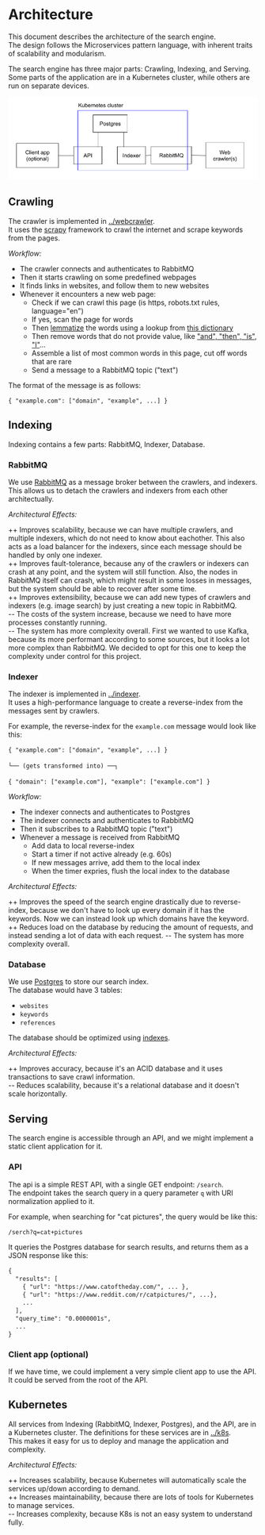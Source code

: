 # Architecture

This document describes the architecture of the search engine.  
The design follows the Microservices pattern language, with inherent traits of scalability and modularism.  

The search engine has three major parts: Crawling, Indexing, and Serving.  
Some parts of the application are in a Kubernetes cluster, while others are run on separate devices.  

![architecture](./architecture.png)

## Crawling

The crawler is implemented in [../webcrawler](../webcrawler/).  
It uses the [scrapy](https://scrapy.org/) framework to crawl the internet and scrape keywords from the pages.

_Workflow:_

- The crawler connects and authenticates to RabbitMQ
- Then it starts crawling on some predefined webpages
- It finds links in websites, and follow them to new websites
- Whenever it encounters a new web page:
  - Check if we can crawl this page (is https, robots.txt rules, language="en")
  - If yes, scan the page for words
  - Then [lemmatize](https://en.wikipedia.org/wiki/Lemmatization) the words using a lookup from [this dictionary](https://github.com/michmech/lemmatization-lists/blob/master/lemmatization-en.txt)
  - Then remove words that do not provide value, like ["and", "then", "is", "I"](https://en.wikipedia.org/wiki/Most_common_words_in_English)...
  - Assemble a list of most common words in this page, cut off words that are rare
  - Send a message to a RabbitMQ topic ("text")

The format of the message is as follows:

```
{ "example.com": ["domain", "example", ...] }
```

## Indexing

Indexing contains a few parts: RabbitMQ, Indexer, Database.

### RabbitMQ

We use [RabbitMQ](https://www.rabbitmq.com/) as a message broker between the crawlers, and indexers. This allows us to detach the crawlers and indexers from each other architectually. 

_Architectural Effects:_

++ Improves scalability, because we can have multiple crawlers, and multiple indexers, which do not need to know about eachother. This also acts as a load balancer for the indexers, since each message should be handled by only one indexer.  
++ Improves fault-tolerance, because any of the crawlers or indexers can crash at any point, and the system will still function. Also, the nodes in RabbitMQ itself can crash, which might result in some losses in messages, but the system should be able to recover after some time.  
++ Improves extensibility, because we can add new types of crawlers and indexers (e.g. image search) by just creating a new topic in RabbitMQ.  
-- The costs of the system increase, because we need to have more processes constantly running.  
-- The system has more complexity overall. First we wanted to use Kafka, because its more performant according to some sources, but it looks a lot more complex than RabbitMQ. We decided to opt for this one to keep the complexity under control for this project.

### Indexer

The indexer is implemented in [../indexer](../indexer/).  
It uses a high-performance language to create a reverse-index from the messages sent by crawlers. 

For example, the reverse-index for the `example.com` message would look like this:

```
{ "example.com": ["domain", "example", ...] }

└── (gets transformed into) ──┐

{ "domain": ["example.com"], "example": ["example.com"] }
```

_Workflow:_

- The indexer connects and authenticates to Postgres
- The indexer connects and authenticates to RabbitMQ
- Then it subscribes to a RabbitMQ topic ("text")
- Whenever a message is received from RabbitMQ
  - Add data to local reverse-index
  - Start a timer if not active already (e.g. 60s)
  - If new messages arrive, add them to the local index
  - When the timer expries, flush the local index to the database

_Architectural Effects:_

++ Improves the speed of the search engine drastically due to reverse-index, because we don't have to look up every domain if it has the keywords. Now we can instead look up which domains have the keyword.  
++ Reduces load on the database by reducing the amount of requests, and instead sending a lot of data with each request.
-- The system has more complexity overall.

### Database

We use [Postgres](https://www.postgresql.org/) to store our search index.  
The database would have 3 tables:
- `websites`
- `keywords`
- `references`

The database should be optimized using [indexes](https://www.postgresql.org/docs/current/indexes.html).

_Architectural Effects:_

++ Improves accuracy, because it's an ACID database and it uses transactions to save crawl information.  
-- Reduces scalability, because it's a relational database and it doesn't scale horizontally.

## Serving

The search engine is accessible through an API, and we might implement a static client application for it.

### API

The api is a simple REST API, with a single GET endpoint: `/search`.  
The endpoint takes the search query in a query parameter `q` with URI normalization applied to it.

For example, when searching for "cat pictures", the query would be like this:

```
/serch?q=cat+pictures
```

It queries the Postgres database for search results, and returns them as a JSON response like this:

```
{
  "results": [
    { "url": "https://www.catoftheday.com/", ... },
    { "url": "https://www.reddit.com/r/catpictures/", ...},
    ...
  ],
  "query_time": "0.0000001s",
  ...
}

```

### Client app (optional)

If we have time, we could implement a very simple client app to use the API. It could be served from the root of the API.

## Kubernetes

All services from Indexing (RabbitMQ, Indexer, Postgres), and the API, are in a Kubernetes cluster. The definitions for these services are in [../k8s](../k8s/).  
This makes it easy for us to deploy and manage the application and complexity.  

_Architectural Effects:_

++ Increases scalability, because Kubernetes will automatically scale the services up/down according to demand.  
++ Increases maintainability, because there are lots of tools for Kubernetes to manage services.  
-- Increases complexity, because K8s is not an easy system to understand fully. 